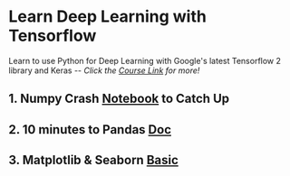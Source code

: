 # Learn Deep Learning with Tensorflow
Learn to use Python for Deep Learning with Google's latest Tensorflow 2 library and Keras -- *Click the [Course Link](https://www.udemy.com/course/complete-tensorflow-2-and-keras-deep-learning-bootcamp/) for more!*
## 1. Numpy Crash [Notebook](https://github.com/xipengchen/Learn-Deep-Learning-with-Tensorflow/blob/master/NumPy-Quick-Catch-Up.ipynb) to Catch Up 
## 2. 10 minutes to Pandas [Doc](https://pandas.pydata.org/pandas-docs/stable/getting_started/10min.html)
## 3. Matplotlib & Seaborn [Basic](https://github.com/xipengchen/Learn-Deep-Learning-with-Tensorflow/blob/master/Seaborn-Basics.ipynb)
